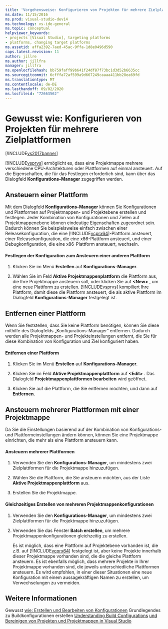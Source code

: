 ```yaml
---
title: 'Vorgehensweise: Konfigurieren von Projekten für mehrere Zielplattformen | Microsoft-Dokumentation'
ms.date: 11/15/2016
ms.prod: visual-studio-dev14
ms.technology: vs-ide-general
ms.topic: conceptual
helpviewer_keywords:
- projects [Visual Studio], targeting platforms
- platforms, changing target platforms
ms.assetid: affa2392-7aed-45ac-9ffa-1d8e0496d590
caps.latest.revision: 11
author: jillre
ms.author: jillfra
manager: jillfra
ms.openlocfilehash: bb759faff99b641f24df87f73bc1d3d52b6635cc
ms.sourcegitcommit: 6cfffa72af599a9d667249caaaa411bb28ea69fd
ms.translationtype: MT
ms.contentlocale: de-DE
ms.lasthandoff: 09/02/2020
ms.locfileid: "72663562"
---
```

# <a name="how-to-configure-projects-to-target-multiple-platforms"></a>Gewusst wie: Konfigurieren von Projekten für mehrere Zielplattformen
[!INCLUDE[vs2017banner](../includes/vs2017banner.md)]

[!INCLUDE[vsprvs](../includes/vsprvs-md.md)] ermöglicht es, dass eine Projektmappe mehrere verschiedene CPU-Architekturen oder Plattformen auf einmal ansteuert. Auf die Eigenschaften, die für das Festlegen erforderlich sind, kann über das Dialogfeld **Konfigurations-Manager** zugegriffen werden.

## <a name="targeting-a-platform"></a>Ansteuern einer Plattform
 Mit dem Dialogfeld **Konfigurations-Manager** können Sie Konfigurationen und Plattformen auf Projektmappen- und Projektebene erstellen und festlegen. Jeder Kombination von Konfigurationen und Zielen auf Projektmappenebene können eindeutige Eigenschaften zugeordnet sein. Dadurch können Sie beispielsweise einfach zwischen einer Releasekonfiguration, die eine [!INCLUDE[vcprx64](../includes/vcprx64-md.md)]-Plattform ansteuert, einer Releasekonfiguration, die eine x86-Plattform ansteuert, und einer Debugkonfiguration, die eine x86-Plattform ansteuert, wechseln.

#### <a name="to-set-your-configuration-to-target-a-different-platform"></a>Festlegen der Konfiguration zum Ansteuern einer anderen Plattform

1. Klicken Sie im Menü **Erstellen** auf **Konfigurations-Manager**.

2. Wählen Sie im Feld **Aktive Projektmappenplattform** die Plattform aus, die Ihre Projektmappe ansteuern soll, oder klicken Sie auf **\<New>** , um eine neue Plattform zu erstellen. [!INCLUDE[vsprvs](../includes/vsprvs-md.md)] kompiliert Ihre Plattform, damit diese die Plattform ansteuert, die als aktive Plattform im Dialogfeld **Konfigurations-Manager** festgelegt ist.

## <a name="removing-a-platform"></a>Entfernen einer Plattform
 Wenn Sie feststellen, dass Sie keine Plattform benötigen, können Sie diese mithilfe des Dialogfelds „Konfigurations-Manager“ entfernen. Dadurch werden alle Projektmappen- und Projekteinstellungen entfernt, die Sie für diese Kombination von Konfiguration und Ziel konfiguriert haben.

#### <a name="to-remove-a-platform"></a>Entfernen einer Plattform

1. Klicken Sie im Menü **Erstellen** auf **Konfigurations-Manager**.

2. Klicken Sie im Feld **Aktive Projektmappenplattform** auf **\<Edit>** . Das Dialogfeld **Projektmappenplattformen bearbeiten** wird geöffnet.

3. Klicken Sie auf die Plattform, die Sie entfernen möchten, und dann auf **Entfernen**.

## <a name="targeting-multiple-platforms-with-one-solution"></a>Ansteuern mehrerer Plattformen mit einer Projektmappe
 Da Sie die Einstellungen basierend auf der Kombination von Konfigurations- und Plattformeinstellungen ändern können, können Sie eine Projektmappe einrichten, die mehr als eine Plattform ansteuern kann.

#### <a name="to-target-multiple-platforms"></a>Ansteuern mehrerer Plattformen

1. Verwenden Sie den **Konfigurations-Manager**, um mindestens zwei Zielplattformen für die Projektmappe hinzuzufügen.

2. Wählen Sie die Plattform, die Sie ansteuern möchten, aus der Liste **Aktive Projektmappenplattform** aus.

3. Erstellen Sie die Projektmappe.

#### <a name="to-build-multiple-solution-configurations-at-once"></a>Gleichzeitiges Erstellen von mehreren Projektmappenkonfigurationen

1. Verwenden Sie den **Konfigurations-Manager**, um mindestens zwei Zielplattformen für die Projektmappe hinzuzufügen.

2. Verwenden Sie das Fenster **Batch erstellen**, um mehrere Projektmappenkonfigurationen gleichzeitig zu erstellen.

   Es ist möglich, dass eine Plattform auf Projektebene vorhanden ist, die z.B. auf [!INCLUDE[vcprx64](../includes/vcprx64-md.md)] festgelegt ist, aber keine Projekte innerhalb dieser Projektmappe vorhanden sind, die die gleiche Plattform ansteuern. Es ist ebenfalls möglich, dass mehrere Projekte in Ihrer Projektmappe vorhanden sind, die jeweils unterschiedliche Plattformen ansteuern. Es wird empfohlen, in einer dieser Situationen eine neue Konfiguration mit einem aussagekräftigen Namen zu erstellen, um Verwechselungen zu vermeiden.

## <a name="see-also"></a>Weitere Informationen
 Gewusst [wie: Erstellen und Bearbeiten von Konfigurationen](../ide/how-to-create-and-edit-configurations.md) Grundlegendes zu Buildkonfigurationen erstellen [Understanding Build Configurations](../ide/understanding-build-configurations.md) [und Bereinigen von Projekten und Projektmappen in Visual Studio](../ide/building-and-cleaning-projects-and-solutions-in-visual-studio.md)
